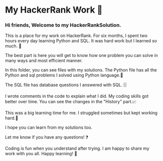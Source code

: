 # My HackerRank Work 🚀

### Hi friends, Welcome to my HackerRankSolution.

This is a place for my work on HackerRank. For six months, I spent two hours every day learning Python and SQL. It was hard work but I learned so much. 💪

The best part is here you will get to know how one problem you can solve in many ways and most efficient manner.

In this folder, you can see files with my solutions. The Python file has all the Python and sql problems I solved using Python language.🐍

The SQL file has database questions I answered with SQL. 🗄️

I wrote comments in the code to explain what I did. My coding skills got better over time. You can see the changes in the "History" part.📈

This was a big learning time for me. I struggled sometimes but kept working hard.🔄

I hope you can learn from my solutions too.

Let me know if you have any questions! ❓

Coding is fun when you understand after trying. I am happy to share my work with you all. Happy learning! 🎉
